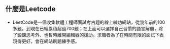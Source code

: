 ## 什麼是Leetcode
* LeetCode是一個收集軟體工程師面試考古題的線上練功網站，從幾年前的100多題，到現在已經累積超過700題；在上面可以選擇自己習慣的語言解題，除了鍛鍊思考外、也暫時離開編輯器的援助。求職者為了在時間有限的面試下表現得更好，會在網站刷題練手感。
